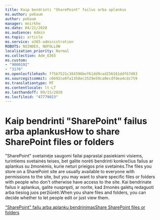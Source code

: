 ```yaml
---
title: Kaip bendrinti "SharePoint" failus arba aplankus
ms.author: pebaum
author: pebaum
manager: mnirkhe
ms.date: 04/21/2020
ms.audience: Admin
ms.topic: article
ms.service: o365-administration
ROBOTS: NOINDEX, NOFOLLOW
localization_priority: Normal
ms.collection: Adm_O365
ms.custom:
- "9000192"
- "3170"
ms.openlocfilehash: f75b7521c384396bef61dd9cad256161ddf67d83
ms.sourcegitcommit: c6692ce0fa1358ec3529e59ca0ecdfdea4cdc759
ms.translationtype: MT
ms.contentlocale: lt-LT
ms.lasthandoff: 09/15/2020
ms.locfileid: "47779023"
---
```

# <a name="how-to-share-sharepoint-files-or-folders"></a><span data-ttu-id="f2960-102">Kaip bendrinti "SharePoint" failus arba aplankus</span><span class="sxs-lookup"><span data-stu-id="f2960-102">How to share SharePoint files or folders</span></span>

<span data-ttu-id="f2960-103">"SharePoint" svetainėje saugomi failai paprastai pasiekiami visiems, turintiems svetainės teises, bet galite norėti bendrinti konkrečius failus ar aplankus su žmonėmis, kurie neturi prieigos prie svetainės.</span><span class="sxs-lookup"><span data-stu-id="f2960-103">The files you store on a SharePoint site are usually available to everyone with permissions to the site, but you may want to share specific files or folders with people who don't otherwise have access to the site.</span></span> <span data-ttu-id="f2960-104">Kai bendrinate failus ir aplankus, galite nuspręsti, ar norite, kad žmonės galėtų redaguoti arba tiesiog juos peržiūrėti.</span><span class="sxs-lookup"><span data-stu-id="f2960-104">When you share files and folders, you can decide whether to let people edit or just view them.</span></span>

[<span data-ttu-id="f2960-105">"SharePoint" failų arba aplankų bendrinimas</span><span class="sxs-lookup"><span data-stu-id="f2960-105">Share SharePoint files or folders</span></span>](https://support.office.com/article/1fe37332-0f9a-4719-970e-d2578da4941c)